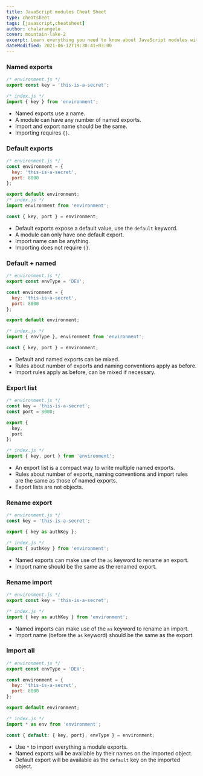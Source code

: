 ```yaml
---
title: JavaScript modules Cheat Sheet
type: cheatsheet
tags: [javascript,cheatsheet]
author: chalarangelo
cover: mountain-lake-2
excerpt: Learn everything you need to know about JavaScript modules with this handy cheatsheet.
dateModified: 2021-06-12T19:30:41+03:00
---
```


### Named exports

```js
/* environment.js */
export const key = 'this-is-a-secret';

/* index.js */
import { key } from 'environment';
```

- Named exports use a name.
- A module can have any number of named exports.
- Import and export name should be the same.
- Importing requires `{}`.

### Default exports

```js
/* environment.js */
const environment = {
  key: 'this-is-a-secret',
  port: 8000
};

export default environment;
/* index.js */
import environment from 'environment';

const { key, port } = environment;
```

- Default exports expose a default value, use the `default` keyword.
- A module can only have one default export.
- Import name can be anything.
- Importing does not require `{}`.

### Default + named

```js
/* environment.js */
export const envType = 'DEV';

const environment = {
  key: 'this-is-a-secret',
  port: 8000
};

export default environment;

/* index.js */
import { envType }, environment from 'environment';

const { key, port } = environment;
```

- Default and named exports can be mixed.
- Rules about number of exports and naming conventions apply as before.
- Import rules apply as before, can be mixed if necessary.

### Export list

```js
/* environment.js */
const key = 'this-is-a-secret';
const port = 8000;

export {
  key,
  port
};

/* index.js */
import { key, port } from 'environment';
```

- An export list is a compact way to write multiple named exports.
- Rules about number of exports, naming conventions and import rules are the same as those of named exports.
- Export lists are not objects.

### Rename export

```js
/* environment.js */
const key = 'this-is-a-secret';

export { key as authKey };

/* index.js */
import { authKey } from 'environment';
```

- Named exports can make use of the `as` keyword to rename an export.
- Import name should be the same as the renamed export.

### Rename import

```js
/* environment.js */
export const key = 'this-is-a-secret';

/* index.js */
import { key as authKey } from 'environment';
```

- Named imports can make use of the `as` keyword to rename an import.
- Import name (before the `as` keyword) should be the same as the export.

### Import all

```js
/* environment.js */
export const envType = 'DEV';

const environment = {
  key: 'this-is-a-secret',
  port: 8000
};

export default environment;

/* index.js */
import * as env from 'environment';

const { default: { key, port}, envType } = environment;
```

- Use `*` to import everything a module exports.
- Named exports will be available by their names on the imported object.
- Default export will be available as the `default` key on the imported object.
